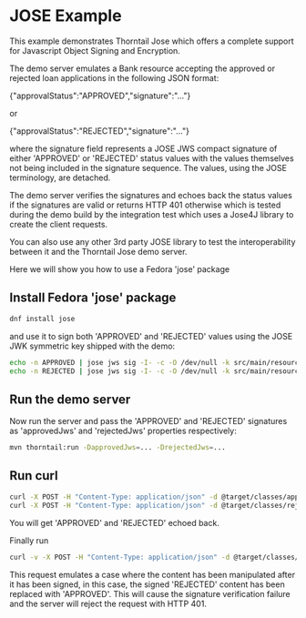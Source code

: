 # JOSE Example

This example demonstrates Thorntail Jose which offers a complete support for Javascript Object Signing and Encryption.

The demo server emulates a Bank resource accepting the approved or rejected loan applications in the following JSON format:

{"approvalStatus":"APPROVED","signature":"..."}

or

{"approvalStatus":"REJECTED","signature":"..."}

where the signature field represents a JOSE JWS compact signature of either 'APPROVED' or 'REJECTED' status values with the values themselves not being included in the signature sequence. The values, using the JOSE terminology, are detached.

The demo server verifies the signatures and echoes back the status values if the signatures are valid or returns HTTP 401 otherwise which is tested during the demo build by the integration test which uses a Jose4J library to create the client requests.

You can also use any other 3rd party JOSE library to test the interoperability between it and the Thorntail Jose demo server.

Here we will show you how to use a Fedora 'jose' package

## Install Fedora 'jose' package

``` sh
dnf install jose
```

and use it to sign both 'APPROVED' and 'REJECTED' values using the JOSE JWK symmetric key shipped with the demo:

``` sh
echo -n APPROVED | jose jws sig -I- -c -O /dev/null -k src/main/resources/jwk.keys
echo -n REJECTED | jose jws sig -I- -c -O /dev/null -k src/main/resources/jwk.keys
```

## Run the demo server

Now run the server and pass the 'APPROVED' and 'REJECTED' signatures as 'approvedJws' and 'rejectedJws' properties respectively:

``` sh
mvn thorntail:run -DapprovedJws=... -DrejectedJws=...
```

## Run curl

``` sh
curl -X POST -H "Content-Type: application/json" -d @target/classes/approvedStatus.json
curl -X POST -H "Content-Type: application/json" -d @target/classes/rejectedStatus.json
```

You will get 'APPROVED' and 'REJECTED' echoed back.

Finally run

``` sh
curl -v -X POST -H "Content-Type: application/json" -d @target/classes/rejectedApprovedStatus.json
```

This request emulates a case where the content has been manipulated after it has been signed, in this case, the signed 'REJECTED' content has been replaced with 'APPROVED'. This will cause the signature verification failure and the server will reject the request with HTTP 401.




 



